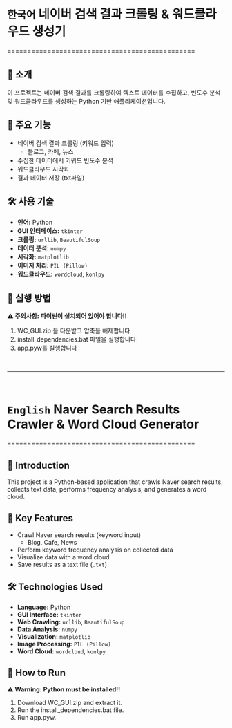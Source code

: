 # `한국어` 네이버 검색 결과 크롤링 & 워드클라우드 생성기
===============================================

## 📖 소개
이 프로젝트는 네이버 검색 결과를 크롤링하여 텍스트 데이터를 수집하고, 빈도수 분석 및 워드클라우드를 생성하는 Python 기반 애플리케이션입니다.

## 🚀 주요 기능
- 네이버 검색 결과 크롤링 (키워드 입력)
    - 블로그, 카페, 뉴스
- 수집한 데이터에서 키워드 빈도수 분석
- 워드클라우드 시각화
- 결과 데이터 저장 (txt파일)

## 🛠 사용 기술
- **언어:** Python
- **GUI 인터페이스:** `tkinter`
- **크롤링:** `urllib`, `BeautifulSoup`  
- **데이터 분석:** `numpy` 
- **시각화:** `matplotlib`
- **이미지 처리:** `PIL (Pillow)`
- **워드클라우드:** `wordcloud`, `konlpy`

## 🔧 실행 방법
**⚠️ 주의사항: 파이썬이 설치되어 있어야 합니다!!**
1. WC_GUI.zip 을 다운받고 압축을 해제합니다
2. install_dependencies.bat 파일을 실행합니다
3. app.pyw를 실행합니다

<br>

---

<br>

# `English` Naver Search Results Crawler & Word Cloud Generator  
===============================================  

## 📖 Introduction  
This project is a Python-based application that crawls Naver search results, collects text data, performs frequency analysis, and generates a word cloud.  

## 🚀 Key Features  
- Crawl Naver search results (keyword input)
    - Blog, Cafe, News
- Perform keyword frequency analysis on collected data  
- Visualize data with a word cloud  
- Save results as a text file (`.txt`)  

## 🛠 Technologies Used  
- **Language:** Python  
- **GUI Interface:** `tkinter`  
- **Web Crawling:** `urllib`, `BeautifulSoup`  
- **Data Analysis:** `numpy`  
- **Visualization:** `matplotlib`  
- **Image Processing:** `PIL (Pillow)`  
- **Word Cloud:** `wordcloud`, `konlpy`  

## 🔧 How to Run
**⚠️ Warning: Python must be installed!!**
1. Download WC_GUI.zip and extract it.
2. Run the install_dependencies.bat file.
3. Run app.pyw.
